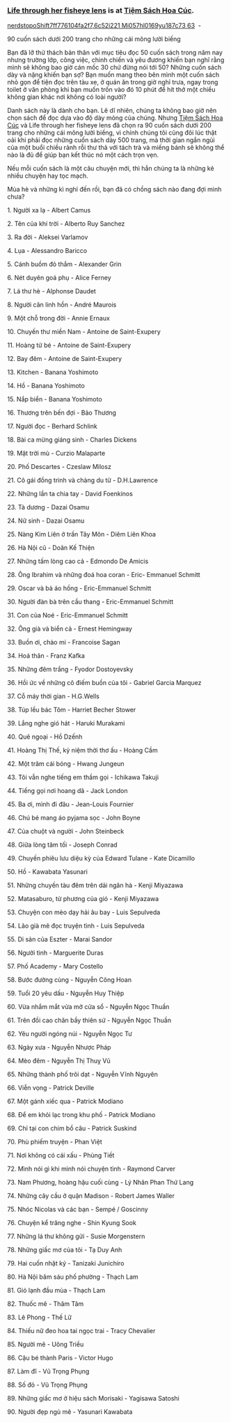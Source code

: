 ### **[Life through her fisheye lens](https://www.facebook.com/herfisheyelens?__cft__[0]=AZXboK3OiN08NvNA4YMUEv9hNw3yk7JW2bp0bchLYKp8Y0r_czpQ-1I_6B64VHcgLajV96-MLpXLyWbJoEdHsUPQfSIL2USVfxJU0RKyyCN5QOf8tWYes7b26TbINWkXEEQFyRF7n_mORdIQ6CkvvMxLNkulzgjN-TBkyEDrSXtlgg&__tn__=-]C%2CP-R)** is at **[Tiệm Sách Hoa Cúc](https://www.facebook.com/tiemsachhoacuc?__cft__[0]=AZXboK3OiN08NvNA4YMUEv9hNw3yk7JW2bp0bchLYKp8Y0r_czpQ-1I_6B64VHcgLajV96-MLpXLyWbJoEdHsUPQfSIL2USVfxJU0RKyyCN5QOf8tWYes7b26TbINWkXEEQFyRF7n_mORdIQ6CkvvMxLNkulzgjN-TBkyEDrSXtlgg&__tn__=-]C%2CP-R)**.

[nerdstopoShift7ff776104fa2f7,6c52i221 Mi057hl0169yu187c73 63](https://www.facebook.com/herfisheyelens/posts/90-cu%E1%BB%91n-s%C3%A1ch-d%C6%B0%E1%BB%9Bi-200-trang-cho-nh%E1%BB%AFng-c%C3%A1i-m%C3%B4ng-l%C6%B0%E1%BB%9Di-bi%E1%BA%BFngb%E1%BA%A1n-%C4%91%C3%A3-l%E1%BB%A1-th%E1%BB%AD-th%C3%A1ch-b%E1%BA%A3n/2178618175578712/?__cft__[0]=AZXboK3OiN08NvNA4YMUEv9hNw3yk7JW2bp0bchLYKp8Y0r_czpQ-1I_6B64VHcgLajV96-MLpXLyWbJoEdHsUPQfSIL2USVfxJU0RKyyCN5QOf8tWYes7b26TbINWkXEEQFyRF7n_mORdIQ6CkvvMxLNkulzgjN-TBkyEDrSXtlgg&__tn__=%2CO%2CP-R#?hjb)  -

90 cuốn sách dưới 200 trang cho những cái mông lười biếng

Bạn đã lỡ thử thách bản thân với mục tiêu đọc 50 cuốn sách trong năm nay nhưng trường lớp, công việc, chinh chiến và yêu đương khiến bạn nghĩ rằng mình sẽ không bao giờ cán mốc 30 chứ đừng nói tới 50? Những cuốn sách dày và nặng khiến bạn sợ? Bạn muốn mang theo bên mình một cuốn sách nhỏ gọn để tiện đọc trên tàu xe, ở quán ăn trong giờ nghỉ trưa, ngay trong toilet ở văn phòng khi bạn muốn trốn vào đó 10 phút để hít thở một chiều không gian khác nơi không có loài người?

Danh sách này là dành cho bạn. Lẽ dĩ nhiên, chúng ta không bao giờ nên chọn sách để đọc dựa vào độ dày mỏng của chúng. Nhưng [Tiệm Sách Hoa Cúc](https://www.facebook.com/tiemsachhoacuc?__cft__[0]=AZXboK3OiN08NvNA4YMUEv9hNw3yk7JW2bp0bchLYKp8Y0r_czpQ-1I_6B64VHcgLajV96-MLpXLyWbJoEdHsUPQfSIL2USVfxJU0RKyyCN5QOf8tWYes7b26TbINWkXEEQFyRF7n_mORdIQ6CkvvMxLNkulzgjN-TBkyEDrSXtlgg&__tn__=-]K-R) và Life through her fisheye lens đã chọn ra 90 cuốn sách dưới 200 trang cho những cái mông lười biếng, vì chính chúng tôi cũng đôi lúc thật oải khi phải đọc những cuốn sách dày 500 trang, mà thời gian ngắn ngủi của một buổi chiều rảnh rỗi thư thả với tách trà và miếng bánh sẽ không thể nào là đủ để giúp bạn kết thúc nó một cách trọn vẹn.

Nếu mỗi cuốn sách là một câu chuyện mới, thì hẳn chúng ta là những kẻ nhiều chuyện hay tọc mạch.

Mùa hè và những kì nghỉ đến rồi, bạn đã có chồng sách nào đang đợi mình chưa?

1\. Người xa lạ - Albert Camus

2\. Tên của khí trời - Alberto Ruy Sanchez

3\. Ra đời - Aleksei Varlamov

4\. Lụa - Alessandro Baricco

5\. Cánh buồm đỏ thắm - Alexander Grin

6\. Nét duyên goá phụ - Alice Ferney

7\. Lá thư hè - Alphonse Daudet

8\. Người cân linh hồn - André Maurois

9\. Một chỗ trong đời - Annie Ernaux

10\. Chuyến thư miền Nam - Antoine de Saint-Exupery

11\. Hoàng tử bé - Antoine de Saint-Exupery

12\. Bay đêm - Antoine de Saint-Exupery

13\. Kitchen - Banana Yoshimoto

14\. Hồ - Banana Yoshimoto

15\. Nắp biển - Banana Yoshimoto

16\. Thương trên bến đợi - Bảo Thương

17\. Người đọc - Berhard Schlink

18\. Bài ca mừng giáng sinh - Charles Dickens

19\. Mặt trời mù - Curzio Malaparte

20\. Phố Descartes - Czeslaw Milosz

21\. Cô gái đồng trinh và chàng du tử - D.H.Lawrence

22\. Những lần ta chia tay - David Foenkinos

23\. Tà dương - Dazai Osamu

24\. Nữ sinh - Dazai Osamu

25\. Nàng Kim Liên ở trấn Tây Môn - Diêm Liên Khoa

26\. Hà Nội cũ - Doãn Kế Thiện

27\. Những tấm lòng cao cả - Edmondo De Amicis

28\. Ông Ibrahim và những đoá hoa coran - Eric- Emmanuel Schmitt

29\. Oscar và bà áo hồng - Eric-Emmanuel Schmitt

30\. Người đàn bà trên cầu thang - Eric-Emmanuel Schmitt

31\. Con của Noé - Eric-Emmanuel Schmitt

32\. Ông già và biển cả - Ernest Hemingway

33\. Buồn ơi, chào mi - Francoise Sagan

34\. Hoá thân - Franz Kafka

35\. Những đêm trắng - Fyodor Dostoyevsky

36\. Hồi ức về những cô điếm buồn của tôi - Gabriel Garcia Marquez

37\. Cỗ máy thời gian - H.G.Wells

38\. Túp lều bác Tôm - Harriet Becher Stower

39\. Lắng nghe gió hát - Haruki Murakami

40\. Quê ngoại - Hồ Dzếnh

41\. Hoàng Thị Thế, kỷ niệm thời thơ ấu - Hoàng Cầm

42\. Một trăm cái bóng - Hwang Jungeun

43\. Tôi vẫn nghe tiếng em thầm gọi - Ichikawa Takuji

44\. Tiếng gọi nơi hoang dã - Jack London

45\. Ba ơi, mình đi đâu - Jean-Louis Fournier

46\. Chú bé mang áo pyjama sọc - John Boyne

47\. Của chuột và người - John Steinbeck

48\. Giữa lòng tăm tối - Joseph Conrad

49\. Chuyến phiêu lưu diệu kỳ của Edward Tulane - Kate Dicamillo

50\. Hồ - Kawabata Yasunari

51\. Những chuyến tàu đêm trên dải ngân hà - Kenji Miyazawa

52\. Matasaburo, từ phương của gió - Kenji Miyazawa

53\. Chuyện con mèo dạy hải âu bay - Luis Sepulveda

54\. Lão già mê đọc truyện tình - Luis Sepulveda

55\. Di sản của Eszter - Marai Sandor

56\. Người tình - Marguerite Duras

57\. Phố Academy - Mary Costello

58\. Bước đường cùng - Nguyễn Công Hoan

59\. Tuổi 20 yêu dấu - Nguyễn Huy Thiệp

60\. Vừa nhắm mắt vừa mở cửa sổ - Nguyễn Ngọc Thuần

61\. Trên đồi cao chăn bầy thiên sứ - Nguyễn Ngọc Thuần

62\. Yêu người ngóng núi - Nguyễn Ngọc Tư

63\. Ngày xưa - Nguyễn Nhược Pháp

64\. Mèo đêm - Nguyễn Thị Thuỵ Vũ

65\. Những thành phố trôi dạt - Nguyễn Vĩnh Nguyên

66\. Viễn vọng - Patrick Deville

67\. Một gánh xiếc qua - Patrick Modiano

68\. Để em khỏi lạc trong khu phố - Patrick Modiano

69\. Chỉ tại con chim bồ câu - Patrick Suskind

70\. Phù phiếm truyện - Phan Việt

71\. Nơi không có cái xấu - Phùng Tiết

72\. Mình nói gì khi mình nói chuyện tình - Raymond Carver

73\. Nam Phương, hoàng hậu cuối cùng - Lý Nhân Phan Thứ Lang

74\. Những cây cầu ở quận Madison - Robert James Waller

75\. Nhóc Nicolas và các bạn - Sempé / Goscinny

76\. Chuyện kể trăng nghe - Shin Kyung Sook

77\. Những lá thư không gửi - Susie Morgenstern

78\. Những giấc mơ của tôi - Tạ Duy Anh

79\. Hai cuốn nhật ký - Tanizaki Junichiro

80\. Hà Nội băm sáu phố phường - Thạch Lam

81\. Gió lạnh đầu mùa - Thạch Lam

82\. Thuốc mê - Thâm Tâm

83\. Lê Phong - Thế Lữ

84\. Thiếu nữ đeo hoa tai ngọc trai - Tracy Chevalier

85\. Người mê - Uông Triều

86\. Cậu bé thành Paris - Victor Hugo

87\. Làm đĩ - Vũ Trọng Phụng

88\. Số đỏ - Vũ Trọng Phụng

89\. Những giấc mơ ở hiệu sách Morisaki - Yagisawa Satoshi

90\. Người đẹp ngủ mê - Yasunari Kawabata
